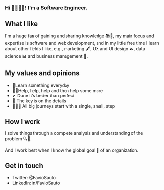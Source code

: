 ### Hi 👋🏻🧑🏻! I'm a Software Engineer. 

## What I like
I'm a huge fan of gaining and sharing knowledge 📚🧠, my main focus and expertise is software and web development, and in my little free time I learn about other fields I like, e.g., marketing 🖋, UX and UI design ✒, data science 📊 and business management 💼.

## My values and opinions
- 🧾Learn something everyday
- 🤝🏻Help, help, help and then help some more
- ✔ Done it's better than perfect
- 🔑 The key is on the details
- 🚶🏻‍♂️ All big journeys start with a single, small, step

## How I work
I solve things through a complete analysis and understanding of the problem 🔍🔬.

And I work best when I know the global goal 🎯 of an organization.

## Get in touch
- Twitter: @FavioSauto
- LinkedIn: in/FavioSauto

